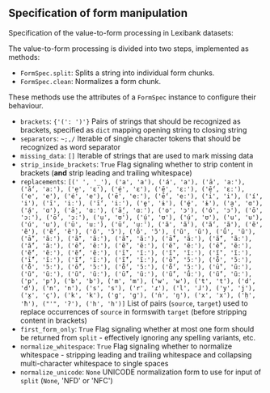 ## Specification of form manipulation


Specification of the value-to-form processing in Lexibank datasets:

The value-to-form processing is divided into two steps, implemented as methods:
- `FormSpec.split`: Splits a string into individual form chunks.
- `FormSpec.clean`: Normalizes a form chunk.

These methods use the attributes of a `FormSpec` instance to configure their behaviour.

- `brackets`: `{'(': ')'}`
  Pairs of strings that should be recognized as brackets, specified as `dict` mapping opening string to closing string
- `separators`: `~;,/`
  Iterable of single character tokens that should be recognized as word separator
- `missing_data`: `[]`
  Iterable of strings that are used to mark missing data
- `strip_inside_brackets`: `True`
  Flag signaling whether to strip content in brackets (**and** strip leading and trailing whitespace)
- `replacements`: `[(' ', '_'), ('a', 'a'), ('á', 'a'), ('ā', 'aː'), ('ā́', 'aː'), ('e̠', 'ɛ'), ('é̠', 'ɛ'), ('ē̠', 'ɛː'), ('ḗ̠', 'ɛː'), ('e', 'e'), ('é', 'e'), ('ē', 'eː'), ('ḗ', 'eː'), ('i', 'i'), ('í', 'i'), ('ī', 'iː'), ('ī́', 'iː'), ('e̥', 'ɨ'), ('é̥', 'ɨ'), ('a̠', 'ɑ'), ('á̠', 'ɑ'), ('ā̠', 'ɑː'), ('ā̠́', 'ɑː'), ('o', 'ɔ'), ('ó', 'ɔ'), ('ō', 'ɔː'), ('ṓ', 'ɔː'), ('u̠', 'ʊ'), ('ú̠', 'ʊ'), ('ú̠', 'ʊ'), ('u', 'u'), ('ú', 'u'), ('ū', 'uː'), ('ū́', 'uː'), ('ã', 'ã'), ('ã́', 'ã'), ('ẽ', 'ẽ'), ('ẽ́', 'ẽ'), ('õ', 'ɔ̃'), ('ṍ', 'ɔ̃'), ('ũ', 'ũ'), ('ṹ', 'ũ'), ('ā̃', 'ãː'), ('ã̄', 'ãː'), ('ã̄', 'ãː'), ('ā̃́', 'ãː'), ('ã̄́', 'ãː'), ('ã̄́', 'ãː'), ('ē̃', 'ẽː'), ('ẽ̄', 'ẽː'), ('ẽ̄', 'ẽː'), ('ē̃́', 'ẽː'), ('ẽ̄́', 'ẽː'), ('ẽ̄́', 'ẽː'), ('ī̃', 'ĩː'), ('ĩ̄', 'ĩː'), ('ĩ̄', 'ĩː'), ('ī̃́', 'ĩː'), ('ĩ̄́', 'ĩː'), ('ĩ̄́', 'ĩː'), ('ō̃', 'ɔ̃ː'), ('ȭ', 'ɔ̃ː'), ('ȭ', 'ɔ̃ː'), ('ō̃́', 'ɔ̃ː'), ('ȭ́', 'ɔ̃ː'), ('ȭ́', 'ɔ̃ː'), ('ū̃', 'ũː'), ('ũ̄', 'ũː'), ('ũ̄', 'ũː'), ('ū̃́', 'ũː'), ('ũ̄́', 'ṹː'), ('ũ̄́', 'ũː'), ('p', 'p'), ('b', 'b'), ('m', 'm'), ('w', 'w'), ('t', 't'), ('d', 'd'), ('n', 'n'), ('s', 's'), ('r', 'ɾ'), ('l', 'ɺ'), ('y', 'j'), ('x̯', 'ç'), ('k', 'k'), ('g', 'g'), ('ṅ', 'ŋ'), ('x', 'x'), ('ḥ', 'ħ'), ("'", 'ʔ'), ('h', 'h')]`
  List of pairs (`source`, `target`) used to replace occurrences of `source` in formswith `target` (before stripping content in brackets)
- `first_form_only`: `True`
  Flag signaling whether at most one form should be returned from `split` - effectively ignoring any spelling variants, etc.
- `normalize_whitespace`: `True`
  Flag signaling whether to normalize whitespace - stripping leading and trailing whitespace and collapsing multi-character whitespace to single spaces
- `normalize_unicode`: `None`
  UNICODE normalization form to use for input of `split` (`None`, 'NFD' or 'NFC')